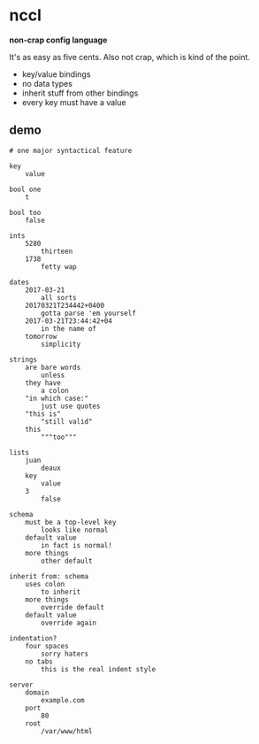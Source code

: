 # nccl

**non-crap config language**

It's as easy as five cents. Also not crap, which is kind of the point.

* key/value bindings
* no data types
* inherit stuff from other bindings
* every key must have a value

## demo

```
# one major syntactical feature

key
    value

bool one
    t

bool too
    false

ints
    5280
        thirteen
    1738
        fetty wap

dates
    2017-03-21
        all sorts
    20170321T234442+0400
        gotta parse 'em yourself
    2017-03-21T23:44:42+04
        in the name of
    tomorrow
        simplicity

strings
    are bare words
        unless
    they have
        a colon
    "in which case:"
        just use quotes
    "this is"
        "still valid"
    this
        """too"""

lists
    juan
        deaux
    key
        value
    3
        false

schema
    must be a top-level key
        looks like normal
    default value
        in fact is normal!
    more things
        other default

inherit from: schema
    uses colon
        to inherit
    more things
        override default
    default value
        override again

indentation?
    four spaces
        sorry haters
    no tabs
        this is the real indent style

server
    domain
        example.com
    port
        80
    root
        /var/www/html


```

